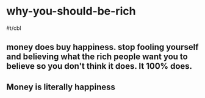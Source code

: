 # why-you-should-be-rich

#t/cbl

## money does buy happiness. stop fooling yourself and believing what the rich people want you to believe so you don't think it does. It 100% does.

## Money is literally happiness